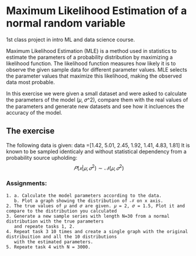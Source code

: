 # Maximum Likelihood Estimation of a normal random variable
1st class project  in intro ML and data science course.

Maximum Likelihood Estimation (MLE) is a method used in statistics to estimate the parameters of a probability distribution by maximizing a likelihood function. The likelihood function measures how likely it is to observe the given sample data for different parameter values. MLE selects the parameter values that maximize this likelihood, making the observed data most probable.

In this exercise we were given a small dataset and were asked to calculate the parameters of the model (𝜇, 𝜎^2), compare them with the real values of the parameters and generate new datasets and see how it incluences the accuracy of the model.

## The exercise
The following data is given:
data =[1.42, 5.01, 2.45, 1.92, 1.41, 4.83, 1.81] 
It is known to be sampled identicaly and without statistical dependency from a probability source upholding:
$$𝑃(𝑥|𝜇, 𝜎^2) \sim 𝒩(𝜇, 𝜎^2)$$

### Assignments:

    1. a. Calculate the model parameters according to the data.
       b. Plot a graph showing the distribution of 𝒩 on x axis.
    2. The true values of 𝜇 and 𝜎 are given. 𝜇 = 2, 𝜎 = 1.5, Plot it and compare to the distribution you calculated
    3. Generate a new sample series with length N=30 from a normal distribution with the true parameters 
       and repeate tasks 1, 2.
    4. Repeat task 3 10 times and create a single graph with the original distribuition and all the 10 distributions 
       with the estimated parameters.
    5. Repeate task 4 with N = 3000.

